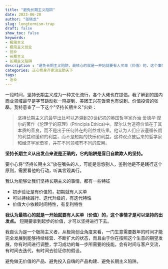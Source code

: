 ```yaml
---
title: "避免长期主义陷阱"
date: 2023-06-20
author: "张晓龙"
slug: longtermism-trap
draft: false
show_toc: false
keywords:
- 极简主义
- 极简主义创业
- 创业
- 长期主义
- 长期主义陷阱
description : "避免长期主义陷阱，最核心的就是一开始就要有人买单（价值）的，这个事情才是可以坚持的出发点"
categories: 正心修身齐家治业助天下
tags:
- 治业
---
```


一段时间，坚持长期主义成为一种文化流行，各个大佬也在提倡。我了解到的国内商业领域最早是字节跳动张一鸣提到、美团王兴在饭否也有说到、价值投资的张磊。我特意查了一下这个"坚持长期主义"出处：

> 坚持长期主义的最早出处可以追溯到20世纪初的英国哲学家乔治·爱德华·摩尔的著作《伦理学的原理》(Principia Ethica)中。摩尔认为道德价值在于其本质的善良，而不是出于任何外在的利益或结果。他认为人们应该遵循长期的利益和缓和的利益，而不是短期的快乐和利益。这种观点被后来的哲学家和经济学家借鉴，并在不同领域有不同的应用。

**坚持长期主义从出发点来说是正确的，它的陷阱是盲目自欺欺人的坚持。**

要小心将“坚持长期主义”放在嘴头的人，可能是忽悠别人，鉴别他是不是践行这个原则，需要看他的行动，听其言观其行。

我认为能够让我们坚持长期主义的事情，都有一些特征

- 初步验证是有价值的，初期就有人买单
- 可以持续践行、迭代升级的，有迭代特性
- 价值大小依赖时间特性，有复利特性

**我认为最核心的就是一开始就要有人买单（价值）的，这个事情才是可以坚持的出发点。** 短期要拿到起步的价值，才可以坚持进行下去。

我自认为是一个极简主义者，从极简创业角度来看，一门生意需要数年的时间才能完全发展到能够持续经营、不断扩大的状态，而且由于你在按照这个生意的期望发展，你有时间进行调整，学习成功的每一步所需要的技能。会有时间与客户交流，有时间去迭代，有时间去验证你的假设。

避免做无价值的产品、避免投入自嗨的产品构建、避免长期主义陷阱。